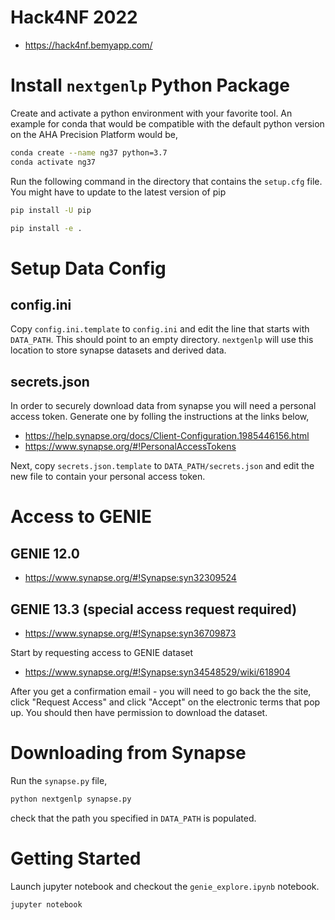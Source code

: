 # Hack4NF 2022

* https://hack4nf.bemyapp.com/

# Install `nextgenlp` Python Package 

Create and activate a python environment with your favorite tool. 
An example for conda that would be compatible with the default python version on the 
AHA Precision Platform would be, 

```bash
conda create --name ng37 python=3.7
conda activate ng37
```

Run the following command in the directory that contains the `setup.cfg` file. 
You might have to update to the latest version of pip

```bash
pip install -U pip
```

```bash
pip install -e .
```

# Setup Data Config

## config.ini 

Copy `config.ini.template` to `config.ini` and edit the line that starts with `DATA_PATH`. 
This should point to an empty directory.
`nextgenlp` will use this location to store synapse datasets and derived data. 

## secrets.json

In order to securely download data from synapse you will need a personal access token. 
Generate one by folling the instructions at the links below, 

* https://help.synapse.org/docs/Client-Configuration.1985446156.html
* https://www.synapse.org/#!PersonalAccessTokens

Next, copy `secrets.json.template` to `DATA_PATH/secrets.json` 
and edit the new file to contain your personal access token. 


# Access to GENIE

## GENIE 12.0

* https://www.synapse.org/#!Synapse:syn32309524

## GENIE 13.3 (special access request required)

* https://www.synapse.org/#!Synapse:syn36709873

Start by requesting access to GENIE dataset 

* https://www.synapse.org/#!Synapse:syn34548529/wiki/618904

After you get a confirmation email - you will need to go back the the site, click "Request Access" and click "Accept" on the electronic terms that pop up. You should then have permission to download the dataset. 

# Downloading from Synapse

Run the `synapse.py` file, 

```bash
python nextgenlp synapse.py
```

check that the path you specified in `DATA_PATH` is populated. 


# Getting Started 

Launch jupyter notebook and checkout the `genie_explore.ipynb` notebook. 

```bash
jupyter notebook
```



